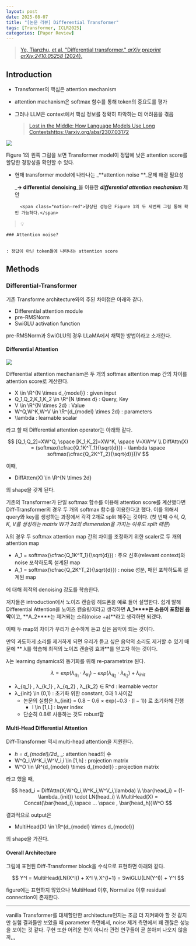```yaml
---
layout: post
date: 2025-08-07
title: "[논문 리뷰] Differential Transformer"
tags: [Transformer, ICLR2025]
categories: [Paper Review]
---
```


> [Ye, Tianzhu, et al. "Differential transformer." ](https://arxiv.org/abs/2410.05258)[_arXiv preprint arXiv:2410.05258_](https://arxiv.org/abs/2410.05258)[ (2024).](https://arxiv.org/abs/2410.05258)



## Introduction

- Transformer의 핵심은 attention mechanism
- attention machanism은 softmax 함수를 통해 token의 중요도를 평가
- 그러나 LLM은 context에서 핵심 정보를 정확히 파악하는 데 어려움을 겪음

	> [Lost in the Middle: How Language Models Use Long Contextshttps://arxiv.org/abs/2307.03172](https://arxiv.org/abs/2307.03172)


![](https://prod-files-secure.s3.us-west-2.amazonaws.com/542b861c-36a8-4051-84e5-8804b6728dba/9083ea56-691a-4752-ae26-47f403431ac8/image.png?X-Amz-Algorithm=AWS4-HMAC-SHA256&X-Amz-Content-Sha256=UNSIGNED-PAYLOAD&X-Amz-Credential=ASIAZI2LB466TVT4T3WZ%2F20250912%2Fus-west-2%2Fs3%2Faws4_request&X-Amz-Date=20250912T070108Z&X-Amz-Expires=3600&X-Amz-Security-Token=IQoJb3JpZ2luX2VjEK7%2F%2F%2F%2F%2F%2F%2F%2F%2F%2FwEaCXVzLXdlc3QtMiJHMEUCIQDPmDPEB1SC81skohq2LPhw4f%2FYrg%2FtDGiJZVdr4MJdSQIgJldYq6sPiqVLkifS0oVoYXylcRL5wD8jydF%2BYpeZNG4q%2FwMIJxAAGgw2Mzc0MjMxODM4MDUiDOeYURm8Ak1BQiarxCrcAxA5%2B4xaRnCw7gBW0Am9oc7T5V%2B19j3qAnLlCsrh2oybpDiDExsh8LVp15xk0guZ3wjFM%2BHtpyG3Jsi8UjoF8o%2Bl%2BZf32XWgs5q68mUDkQ5c4VxuYUcFkfjlCLQnTfSL8NFuOjimUjRv8NjHmBBWKKJDEhZe%2FwSGgTEhqeLICAXy%2F49zj5YPDcU3fz5%2FZuG7Fcbv10Y7L6xA8lwKcsVFpfq3vrcYiLTWCR1C%2BxgV3SfizGvrLYpuFWbcWLS%2Bj5D1vup7VGF4nTT7bWyuXWDyIG%2Fsa4B6Qzr7TmUWQ1ghTh6UooHGnU3W1wiYW%2BkucGZENAWVk2cKT8l6tSZP6sP9b51L8XV1btPEFAgqOcCwDaL3qkrJ15%2FEuAv6vE3kAObTjF5X%2BJpxl%2BNhGCZvvRIPIYaem4clCpeERS4bAtna43OCP%2BfVj7WqBal9kNJm%2BVUP3aUSXJ%2BVsd%2BBjCPhaLcMjIlN%2B9J7LTRctpW1j1C2UKWOFbyBA1ZSYFPO%2B2iw%2F5tSdlOWfg8RUWbbkutqQLFD1c03HvrRR9XoavX%2BTPaj4q0nDyGGZ7jG2NbBr%2FWHkSExd5WeDAPjqo8YvbjqD%2Bft9lDrVlUKYZTIVJxakNYQMDcTCU7Tw9N69f6t6%2B%2FrMMzpjsYGOqUBPQhHBnniiz87bKdr4e6oBqBrwcwNf%2Fv5RJUuScUqNa1TOqoSHGSpdn6TAjYs4voY53qaEu5I3pV3rCDcfW5mXomoZa8dlAKdjtMNSwYPeAuQ%2BKjaJAAHyVuDzeQuotEcmRJdKv4bHxJ2ZX3bc226ARILFtxbtOqlDiZu4WDMlDJGTGG2faK98kVFL4dy88NCEpp4ySv7qwFNmLJtRh%2BR95wHbTDT&X-Amz-Signature=8f8c0aefa42f13fd4e1f6e55ade85c71bf224f68cfe76000bfa8a273302df1d4&X-Amz-SignedHeaders=host&x-amz-checksum-mode=ENABLED&x-id=GetObject)


Figure 1의 왼쪽 그림을 보면 Transformer model이 정답에 낮은 attention score를 할당한 경향성을 확인할 수 있다.

- 현재 transformer model에 나타나는 _**attention noise **_문제 해결 필요성

	_**→ differential denoising**_을 이용한 _**differential attention mechanism**_ 제안


		<span class="notion-red">향상된 성능은 Figure 1의 두 세번째 그림 통해 확인 가능하다.</span>


> 💡 


	### Attention noise?


	: 정답이 아닌 token들에 나타나는 attention score



## Methods



### Differential-Transformer


기존 Transforme architecture와의 주된 차이점은 아래와 같다.

- Differential attention module
- pre-RMSNorm
- SwiGLU activation function

pre-RMSNorm과 SwiGLU의 경우 LLaMA에서 채택한 방법이라고 소개한다.



#### Differential Attention


![](https://prod-files-secure.s3.us-west-2.amazonaws.com/542b861c-36a8-4051-84e5-8804b6728dba/116d70b2-1963-4810-9167-f4c7d8a06e8f/image.png?X-Amz-Algorithm=AWS4-HMAC-SHA256&X-Amz-Content-Sha256=UNSIGNED-PAYLOAD&X-Amz-Credential=ASIAZI2LB466TVT4T3WZ%2F20250912%2Fus-west-2%2Fs3%2Faws4_request&X-Amz-Date=20250912T070108Z&X-Amz-Expires=3600&X-Amz-Security-Token=IQoJb3JpZ2luX2VjEK7%2F%2F%2F%2F%2F%2F%2F%2F%2F%2FwEaCXVzLXdlc3QtMiJHMEUCIQDPmDPEB1SC81skohq2LPhw4f%2FYrg%2FtDGiJZVdr4MJdSQIgJldYq6sPiqVLkifS0oVoYXylcRL5wD8jydF%2BYpeZNG4q%2FwMIJxAAGgw2Mzc0MjMxODM4MDUiDOeYURm8Ak1BQiarxCrcAxA5%2B4xaRnCw7gBW0Am9oc7T5V%2B19j3qAnLlCsrh2oybpDiDExsh8LVp15xk0guZ3wjFM%2BHtpyG3Jsi8UjoF8o%2Bl%2BZf32XWgs5q68mUDkQ5c4VxuYUcFkfjlCLQnTfSL8NFuOjimUjRv8NjHmBBWKKJDEhZe%2FwSGgTEhqeLICAXy%2F49zj5YPDcU3fz5%2FZuG7Fcbv10Y7L6xA8lwKcsVFpfq3vrcYiLTWCR1C%2BxgV3SfizGvrLYpuFWbcWLS%2Bj5D1vup7VGF4nTT7bWyuXWDyIG%2Fsa4B6Qzr7TmUWQ1ghTh6UooHGnU3W1wiYW%2BkucGZENAWVk2cKT8l6tSZP6sP9b51L8XV1btPEFAgqOcCwDaL3qkrJ15%2FEuAv6vE3kAObTjF5X%2BJpxl%2BNhGCZvvRIPIYaem4clCpeERS4bAtna43OCP%2BfVj7WqBal9kNJm%2BVUP3aUSXJ%2BVsd%2BBjCPhaLcMjIlN%2B9J7LTRctpW1j1C2UKWOFbyBA1ZSYFPO%2B2iw%2F5tSdlOWfg8RUWbbkutqQLFD1c03HvrRR9XoavX%2BTPaj4q0nDyGGZ7jG2NbBr%2FWHkSExd5WeDAPjqo8YvbjqD%2Bft9lDrVlUKYZTIVJxakNYQMDcTCU7Tw9N69f6t6%2B%2FrMMzpjsYGOqUBPQhHBnniiz87bKdr4e6oBqBrwcwNf%2Fv5RJUuScUqNa1TOqoSHGSpdn6TAjYs4voY53qaEu5I3pV3rCDcfW5mXomoZa8dlAKdjtMNSwYPeAuQ%2BKjaJAAHyVuDzeQuotEcmRJdKv4bHxJ2ZX3bc226ARILFtxbtOqlDiZu4WDMlDJGTGG2faK98kVFL4dy88NCEpp4ySv7qwFNmLJtRh%2BR95wHbTDT&X-Amz-Signature=031b58e70260210d1de548cd1cf7581302e9a462edb47949a2b2587006923cdd&X-Amz-SignedHeaders=host&x-amz-checksum-mode=ENABLED&x-id=GetObject)


Differential attention mechanism은 두 개의 softmax attention map 간의 차이를 attention score로 계산한다.

- X \in \R^{N \times d\_{model}} : given input
- Q\_1,Q\_2,K\_1,K\_2 \in \R^{N \times d} : Query, Key
- V \in \R^{N \times 2d} : Value
- W^Q,W^K,W^V \in \R^{d\_{model} \times 2d} : parameters
- \lambda : learnable scalar

라고 할 때 Differential attention operator는 아래와 같다.


$$
[Q_1;Q_2]=XW^Q, \space [K_1;K_2]=XW^K, \space V=XW^V \\
DiffAttn(X) = (softmax(\cfrac{Q_1K^T_1}{\sqrt{d}}) - \lambda \space softmax(\cfrac{Q_2K^T_2}{\sqrt{d}}))V
$$


이때,

- DiffAtten(X) \in \R^{N \times 2d}

의 shape을 갖게 된다.


기존의 Transformer가 단일 softmax 함수를 이용해 attention score를 계산했다면 Diff-Transformer의 경우 두 개의 softmax 함수를 이용한다고 했다. 이를 위해서 query와 key를 생성하는 과정에서 각각 2개로 split 해주는 것이다. <span class="notion-red">(첫 번째 수식, </span><span class="notion-red">_Q, K, V를 생성하는 matrix W가 2d의 dismension을 가지는 이유도 split 때문_</span><span class="notion-red">)</span>


 λ의 경우 두 softmax attention map 간의 차이를 조정하기 위한 scaler로 두 개의 attention map

- A\_1 = softmax(\cfrac{Q\_1K^T\_1}{\sqrt{d}}) : 주요 신호(relevant context)와 noise 포착하도록 설계된 map
- A\_1 = softmax(\cfrac{Q\_2K^T\_2}{\sqrt{d}}) : noise 성분, 패턴 포착하도록 설계된 map 

에 대해 최적의 denoising 강도를 학습한다.


저자들은 introduction에서 노이즈 캔슬링 헤드폰을 예로 들어 설명한다. 쉽게 말해 Differential Attention을 노이즈 캔슬링이라고 생각하면 **A\_1****은 소음이 포함된 음악**이고, **A\_2****는 제거되는 소리(noise +a)**라고 생각하면 되겠다. 


이때 두 map의 차이가 우리가 순수하게 듣고 싶은 음악이 되는 것이다. 


만약 과도하게 소리를 제거하게 되면 우리가 듣고 싶은 음악의 소리도 제거할 수 있기 때문에 ** λ를 학습해 최적의 노이즈 캔슬링 효과**를 얻고자 하는 것이다.


λ는 learning dynamics와 동기화를 위해 re-parametrize 된다.


$$
\lambda = exp(\lambda_{q_1} \cdot \lambda_{k_1}) - exp(\lambda_{q_2} \cdot \lambda_{k_2}) + \lambda_{init}
$$

- λ\_{q\_1} , λ\_{k\_1} , λ\_{q\_2} , λ\_{k\_2} ∈ R^d : learnable vector
- λ\_{init} \in (0,1) : 초기화 위한 constant, 0과 1 사이값
	- 논문의 실험은 λ\_{init} = 0.8 − 0.6 × exp(−0.3 · (l − 1)) 로 초기화해 진행
		- l \in [1,L] : layer index
	- 단순히 0.8로 사용하는 것도 robust함


#### **Multi-Head Differential Attention**


Diff-Transformer 역시 multi-head attention을 지원한다.

- _h = d\_{model}/2d__ _: attention head의 수
- W^Q\_i,W^K\_i,W^V\_i,i \in [1,h] : projection matrix
- W^O \in \R^{d\_{model} \times d\_{model}} : projection matrix

라고 했을 때,


$$
head_i = DiffAttn(X;W^Q_i,W^K_i,W^V_i,\lambda) \\
\bar{head_i} = (1-\lambda_{init}) \cdot LN(head_i) \\
MultiHead(X) = Concat(\bar{head_i},\space ... \space , \bar{head_h})W^O
$$


결과적으로 output은

- MultiHead(X) \in \R^{d\_{model} \times d\_{model}}

의 shape을 가진다.



#### Overall Architecture


그림에 표현된 Diff-Transformer block을 수식으로 표현하면 아래와 같다.


$$
Y^l = MultiHead(LN(X^l)) + X^l \\
X^{l+1} = SwiGLU(LN(Y^l)) + Y^l
$$


figure에는 표현하지 않았으나 MultiHead 이후, Normalize 이후 residual connection이 존재한다.


---


vanilla Transformer를 대체할만한 architecture인지는 조금 더 지켜봐야 할 것 같지만 실험 결과들만 보았을 때 parameter 측면에서, noise 제거 측면에서 꽤 괜찮은 성능을 보이는 것 같다. 구현 또한 어려운 편이 아니라 관련 연구들이 곧 쏟아져 나오지 않을까,,,

